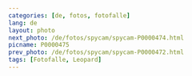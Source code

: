 ```yaml
---
categories: [de, fotos, fotofalle]
lang: de
layout: photo
next_photo: /de/fotos/spycam/spycam-P0000474.html
picname: P0000475
prev_photo: /de/fotos/spycam/spycam-P0000472.html
tags: [Fotofalle, Leopard]
---
```


